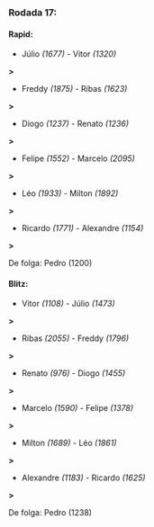 ### Rodada 17:

#### Rapid:

* Júlio *(1677)*     -     Vitor *(1320)*

 **>** 
* Freddy *(1875)*     -     Ribas *(1623)*

 **>** 
* Diogo *(1237)*     -     Renato *(1236)*

 **>** 
* Felipe *(1552)*     -     Marcelo *(2095)*

 **>** 
* Léo *(1933)*     -     Milton *(1892)*

 **>** 
* Ricardo *(1771)*     -     Alexandre *(1154)*

 **>** 

De folga: Pedro (1200)

#### Blitz:

* Vitor *(1108)*     -     Júlio *(1473)*

 **>** 
* Ribas *(2055)*     -     Freddy *(1796)*

 **>** 
* Renato *(976)*     -     Diogo *(1455)*

 **>** 
* Marcelo *(1590)*     -     Felipe *(1378)*

 **>** 
* Milton *(1689)*     -     Léo *(1861)*

 **>** 
* Alexandre *(1183)*     -     Ricardo *(1625)*

 **>** 

De folga: Pedro (1238)

